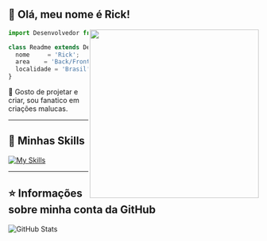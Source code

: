 ## 💜 Olá, meu nome é <strong>Rick!</strong>


<img align="right" width="340" src="https://i2.wp.com/allhtaccess.info/wp-content/uploads/2018/03/programming.gif?fit=1281%2C716&ssl=1"/>

```js
import Desenvolvedor from 'Rick';

class Readme extends Desenvolvedor {
  nome     = 'Rick';
  area    = 'Back/Front-end';
  localidade = 'Brasil';
}
```


🎁 Gosto de projetar e criar, sou fanatico em criações malucas.

----

## 🚀 Minhas Skills

[![My Skills](https://skillicons.dev/icons?i=js,html,css,ae,bash,cpp,c,figma,bots,mysql,nodejs,php,py,ts,java)](https://skillicons.dev)

---

## ⭐ Informações sobre minha conta da GitHub
![GitHub Stats](https://github-readme-stats.vercel.app/api?username=Xmroot&theme=midnight-purple&show_icons=true)
